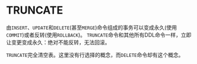 # TRUNCATE

由`INSERT`、`UPDATE`和`DELETE`(甚至`MERGE`)命令组成的事务可以变成永久(使用`COMMIT`)或者反转(使用`ROLLBACK`)。
`TRUNCATE`命令和其他所有DDL命令一样，立即让变更变成永久：绝对不能反转，无法回滚。

`TRUNCATE`完全清空表。这里没有行选择的概念，而`DELETE`命令却有这个概念。
